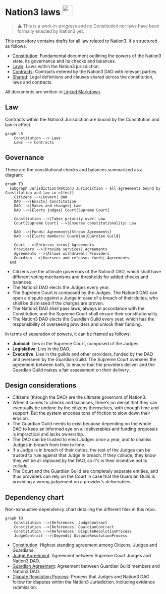 # Nation3 laws <img src="https://nation3.org/flag.svg" width="32">

> :warning: This is a work-in-progress and no Constitution nor laws have been formally enacted by Nation3 yet.

This repository contains drafts for all law related to Nation3. It's structured as follows:
- [Constitution](https://linked.md/v?u=https://linked.md/api/github/nation3/law/main/Constitution.linked.md): Fundamental document outlining the powers of the Nation3 state, its governance and its checks and balances.
- [Laws](laws): Laws within the Nation3 jurisdiction.
- [Contracts](contracts): Contracts entered by the Nation3 DAO with relevant parties.
- [Shared](shared): Legal definitions and clauses shared across the constitution, laws and contracts.

All documents are written in [Linked Markdown](https://linked.md).

## Law
Contracts within the Nation3 Jurisdiction are bound by the Constitution and law in effect.

```mermaid
graph LR
    Constitution --> Laws
    Laws --> Contracts
```

## Governance
These are the constitutional checks and balances summarized as a diagram:
```mermaid
graph TD
  subgraph Jurisdiction[Nation3 Jurisdiction - all agreements bound by Constitution and law in effect]
    Citizens -->|Govern| DAO
    DAO -->|Enacts| Constitution
    DAO -->|Makes and changes| Law
    DAO -->|Elects judges| Court[Supreme Court]
    
    Constitution -->|Takes priority over| Law
    Court[Supreme Court] -->|Ensures constitutionality| Law

    DAO -->|Funds| Agreements[Stream Agreements]
    DAO -->|Elects members| Guardian[Guardian Guild]
    
    Court -->|Enforces terms| Agreements
    Providers -->|Provide services| Agreements
    Agreements -->|Allows withdrawal| Providers
    Guardian -->|Oversees and releases funds| Agreements
  end
```

- Citizens are the ultimate governors of the Nation3 DAO, which shall have different voting mechanisms and thresholds for added checks and balances.
- The Nation3 DAO elects the Judges every year.
- The Supreme Court is composed by the Judges. The Nation3 DAO can open a dispute against a Judge in case of a breach of their duties, who shall be dismissed if the charges are proven.
- The Nation3 DAO shall pass laws, always in accordance with the Constitution, and the Supreme Court shall ensure their constitutionality.
- The Nation3 DAO elects the Guardian Guild every year, which has the responsibility of overseeing providers and unlock their funding.

In terms of separation of powers, it can be framed as follows:
- **Judicial**: Lies in the Supreme Court, composed of the Judges.
- **Legislative**: Lies in the DAO.
- **Executive**: Lies in the guilds and other providers, funded by the DAO and overseen by the Guardian Guild. The Supreme Court oversees the agreement between both, to ensure that the providers deliver and the Guardian Guild makes a fair assessment on their delivery.

## Design considerations
- Citizens (through the DAO) are the ultimate governors of Nation3.
- When it comes to checks and balances, there's no denial that they can eventually be undone by the citizens themselves, with enough time and support. But the system encodes tons of friction to slow down their erosion.
- The Guardian Guild needs to exist because depending on the whole DAO to keep an informed eye on all deliverables and funding proposals is impractical and lacks ownership.
- The DAO can be trusted to elect Judges once a year, and to dismiss Judges in breach from time to time.
- If a Judge is in breach of their duties, the rest of the Judges can be trusted to rule against that Judge in breach. If they collude, they know they will be all replaced by the DAO, so it's in their incentive not to collude.
- The Court and the Guardian Guild are completely separate entities, and thus providers can rely on the Court in case that the Guardian Guild is providing a wrong judgement on a provider's deliverables. 

## Dependency chart
Non-exhaustive dependency chart detailing the different files in this repo.

```mermaid
graph TD
    Constitution -->|References| JudgeContract
    Constitution -->|References| GuardianContract
    Constitution -->|References| DisputeResolutionProcess
    JudgeContract -->|Depends| DisputeResolutionProcess
```
- [Constitution](https://linked.md/v?u=https://linked.md/api/github/nation3/law/main/Constitution.linked.md): Highest standing agreement among Citizens, Judges and Guardians.
- [Judge Agreement](https://linked.md/v?u=https://linked.md/api/github/nation3/law/main/contracts/JudgeContract.linked.md): Agreement between Supreme Court Judges and Nation3 DAO.
- [Guardian Agreement](https://linked.md/v?u=https://linked.md/api/github/nation3/law/main/contracts/GuardianContract.linked.md): Agreement between Guardian Guild members and Nation3 DAO.
- [Dispute Resolution Process](https://linked.md/v?u=https://linked.md/api/github/nation3/law/main/contracts/DisputeResolutionProcess.linked.md): Process that Judges and Nation3 DAO follow for disputes within the Nation3 Jurisdiction, including evidence submission.

